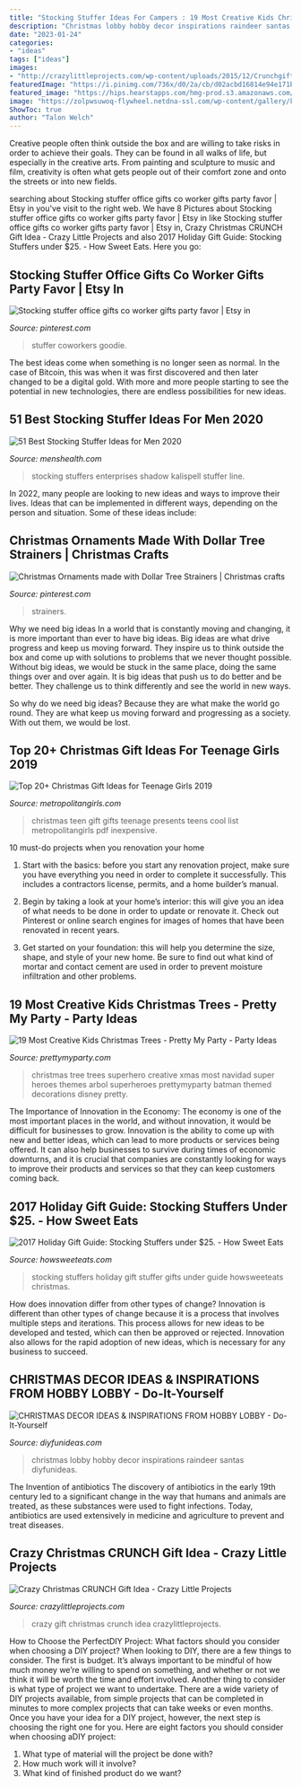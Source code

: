 ```yaml
---
title: "Stocking Stuffer Ideas For Campers : 19 Most Creative Kids Christmas Trees"
description: "Christmas lobby hobby decor inspirations raindeer santas diyfunideas"
date: "2023-01-24"
categories:
- "ideas"
tags: ["ideas"]
images:
- "http://crazylittleprojects.com/wp-content/uploads/2015/12/Crunchgiftwithchalkboardtag.jpg"
featuredImage: "https://i.pinimg.com/736x/d0/2a/cb/d02acbd16814e94e171b7084f451fb0e.jpg"
featured_image: "https://hips.hearstapps.com/hmg-prod.s3.amazonaws.com/images/gettyimages-887769412-1544650138.jpg?crop=1.00xw:1.00xh;0,0&amp;resize=1200:*"
image: "https://zolpwsuwoq-flywheel.netdna-ssl.com/wp-content/gallery/kids-christmas-trees/superheroes-christmas-tree.jpg"
ShowToc: true
author: "Talon Welch"
---
```



Creative people often think outside the box and are willing to take risks in order to achieve their goals. They can be found in all walks of life, but especially in the creative arts. From painting and sculpture to music and film, creativity is often what gets people out of their comfort zone and onto the streets or into new fields.

	

		
searching about Stocking stuffer office gifts co worker gifts party favor | Etsy in you've visit to the right web. We have 8 Pictures about Stocking stuffer office gifts co worker gifts party favor | Etsy in like Stocking stuffer office gifts co worker gifts party favor | Etsy in, Crazy Christmas CRUNCH Gift Idea - Crazy Little Projects and also 2017 Holiday Gift Guide: Stocking Stuffers under $25. - How Sweet Eats. Here you go:
		
    
## Stocking Stuffer Office Gifts Co Worker Gifts Party Favor | Etsy In

<img loading=lazy src="https://i.pinimg.com/originals/61/fc/98/61fc981a884478eec0aec6f2b4d99321.jpg" onerror="this.onerror=null;this.src='https://tse3.mm.bing.net/th?id=OIP.yo3_4bMNnBsO5kt5ENVaYwHaJ4&amp;pid=15.1';" alt="Stocking stuffer office gifts co worker gifts party favor | Etsy in">

_Source: pinterest.com_

>stuffer coworkers goodie. 

	

The best ideas come when something is no longer seen as normal. In the case of Bitcoin, this was when it was first discovered and then later changed to be a digital gold. With more and more people starting to see the potential in new technologies, there are endless possibilities for new ideas.

    
## 51 Best Stocking Stuffer Ideas For Men 2020

<img loading=lazy src="https://hips.hearstapps.com/hmg-prod.s3.amazonaws.com/images/gettyimages-887769412-1544650138.jpg?crop=1.00xw:1.00xh;0,0&amp;resize=1200:*" onerror="this.onerror=null;this.src='https://tse4.mm.bing.net/th?id=OIP.78VFu7CgtcIX8n374PfOAAHaDt&amp;pid=15.1';" alt="51 Best Stocking Stuffer Ideas for Men 2020">

_Source: menshealth.com_

>stocking stuffers enterprises shadow kalispell stuffer line. 

	

In 2022, many people are looking to new ideas and ways to improve their lives. Ideas that can be implemented in different ways, depending on the person and situation. Some of these ideas include: 

    
## Christmas Ornaments Made With Dollar Tree Strainers | Christmas Crafts

<img loading=lazy src="https://i.pinimg.com/736x/d0/2a/cb/d02acbd16814e94e171b7084f451fb0e.jpg" onerror="this.onerror=null;this.src='https://tse1.mm.bing.net/th?id=OIP.E8__ss-40dZCjILedQU7zgHaG5&amp;pid=15.1';" alt="Christmas Ornaments made with Dollar Tree Strainers | Christmas crafts">

_Source: pinterest.com_

>strainers. 

	

Why we need big ideas
In a world that is constantly moving and changing, it is more important than ever to have big ideas. Big ideas are what drive progress and keep us moving forward. They inspire us to think outside the box and come up with solutions to problems that we never thought possible.
Without big ideas, we would be stuck in the same place, doing the same things over and over again. It is big ideas that push us to do better and be better. They challenge us to think differently and see the world in new ways.

So why do we need big ideas? Because they are what make the world go round. They are what keep us moving forward and progressing as a society. With out them, we would be lost.

    
## Top 20+ Christmas Gift Ideas For Teenage Girls 2019

<img loading=lazy src="https://metropolitangirls.com/wp-content/uploads/2017/10/christmas-teen-girl-gifts-v3.jpg" onerror="this.onerror=null;this.src='https://tse2.mm.bing.net/th?id=OIP.rpxqoFpy3H38MMzapv5gZQHaK0&amp;pid=15.1';" alt="Top 20+ Christmas Gift Ideas for Teenage Girls 2019">

_Source: metropolitangirls.com_

>christmas teen gift gifts teenage presents teens cool list metropolitangirls pdf inexpensive. 

	

10 must-do projects when you renovation your home
1. Start with the basics: before you start any renovation project, make sure you have everything you need in order to complete it successfully. This includes a contractors license, permits, and a home builder’s manual.
2. Begin by taking a look at your home’s interior: this will give you an idea of what needs to be done in order to update or renovate it. Check out Pinterest or online search engines for images of homes that have been renovated in recent years.

3. Get started on your foundation: this will help you determine the size, shape, and style of your new home. Be sure to find out what kind of mortar and contact cement are used in order to prevent moisture infiltration and other problems.


    
## 19 Most Creative Kids Christmas Trees - Pretty My Party - Party Ideas

<img loading=lazy src="https://zolpwsuwoq-flywheel.netdna-ssl.com/wp-content/gallery/kids-christmas-trees/superheroes-christmas-tree.jpg" onerror="this.onerror=null;this.src='https://tse4.mm.bing.net/th?id=OIP.2th0GTR7SOu2fSV_38wOtQHaJ4&amp;pid=15.1';" alt="19 Most Creative Kids Christmas Trees - Pretty My Party - Party Ideas">

_Source: prettymyparty.com_

>christmas tree trees superhero creative xmas most navidad super heroes themes arbol superheroes prettymyparty batman themed decorations disney pretty. 

	

The Importance of Innovation in the Economy:
The economy is one of the most important places in the world, and without innovation, it would be difficult for businesses to grow. Innovation is the ability to come up with new and better ideas, which can lead to more products or services being offered. It can also help businesses to survive during times of economic downturns, and it is crucial that companies are constantly looking for ways to improve their products and services so that they can keep customers coming back.

    
## 2017 Holiday Gift Guide: Stocking Stuffers Under $25. - How Sweet Eats

<img loading=lazy src="http://www.howsweeteats.com/wp-content/uploads/2017/11/2017-7.jpg" onerror="this.onerror=null;this.src='https://tse1.mm.bing.net/th?id=OIP.DUC9lrDYlFzhZ9EhYv5GggHaKR&amp;pid=15.1';" alt="2017 Holiday Gift Guide: Stocking Stuffers under $25. - How Sweet Eats">

_Source: howsweeteats.com_

>stocking stuffers holiday gift stuffer gifts under guide howsweeteats christmas. 

	

How does innovation differ from other types of change?
Innovation is different than other types of change because it is a process that involves multiple steps and iterations. This process allows for new ideas to be developed and tested, which can then be approved or rejected. Innovation also allows for the rapid adoption of new ideas, which is necessary for any business to succeed.

    
## CHRISTMAS DECOR IDEAS &amp; INSPIRATIONS FROM HOBBY LOBBY - Do-It-Yourself

<img loading=lazy src="https://diyfunideas.com/wp-content/uploads/2015/12/Raindeer-3a.jpg" onerror="this.onerror=null;this.src='https://tse4.mm.bing.net/th?id=OIP.FbcRmAsS7BvMmA0rUbOT0wHaN6&amp;pid=15.1';" alt="CHRISTMAS DECOR IDEAS &amp; INSPIRATIONS FROM HOBBY LOBBY - Do-It-Yourself">

_Source: diyfunideas.com_

>christmas lobby hobby decor inspirations raindeer santas diyfunideas. 

	

The Invention of antibiotics
The discovery of antibiotics in the early 19th century led to a significant change in the way that humans and animals are treated, as these substances were used to fight infections. Today, antibiotics are used extensively in medicine and agriculture to prevent and treat diseases.

    
## Crazy Christmas CRUNCH Gift Idea - Crazy Little Projects

<img loading=lazy src="http://crazylittleprojects.com/wp-content/uploads/2015/12/Crunchgiftwithchalkboardtag.jpg" onerror="this.onerror=null;this.src='https://tse3.mm.bing.net/th?id=OIP.HCt64qh9eyr1bj4MS1wqqQHaLE&amp;pid=15.1';" alt="Crazy Christmas CRUNCH Gift Idea - Crazy Little Projects">

_Source: crazylittleprojects.com_

>crazy gift christmas crunch idea crazylittleprojects. 

	

How to Choose the PerfectDIY Project: What factors should you consider when choosing a DIY project?
When looking to DIY, there are a few things to consider. The first is budget. It’s always important to be mindful of how much money we’re willing to spend on something, and whether or not we think it will be worth the time and effort involved. Another thing to consider is what type of project we want to undertake. There are a wide variety of DIY projects available, from simple projects that can be completed in minutes to more complex projects that can take weeks or even months. Once you have your idea for a DIY project, however, the next step is choosing the right one for you. Here are eight factors you should consider when choosing aDIY project: 
1) What type of material will the project be done with?
2) How much work will it involve?
3) What kind of finished product do we want?

